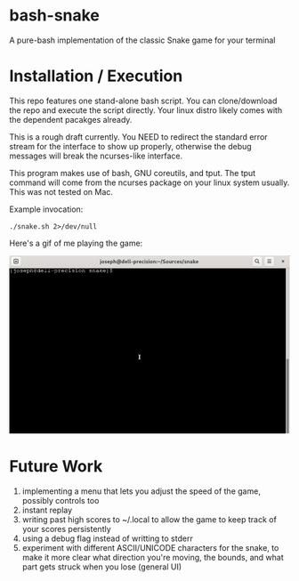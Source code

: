 # bash-snake
A pure-bash implementation of the classic Snake game for your terminal

# Installation / Execution
This repo features one stand-alone bash script. You can clone/download the repo and execute the script directly. Your linux distro likely comes with the dependent pacakges already.

This is a rough draft currently. You NEED to redirect the standard error stream for the interface to show up properly, otherwise the debug messages will break the ncurses-like interface.

This program makes use of bash, GNU coreutils, and tput. The tput command will come from the ncurses package on your linux system usually. This was not tested on Mac.

Example invocation:
```
./snake.sh 2>/dev/null
```

Here's a gif of me playing the game:

![bash-snake demo (GIF)](./snake-demo.gif)

# Future Work
1. implementing a menu that lets you adjust the speed of the game, possibly controls too
2. instant replay
3. writing past high scores to ~/.local to allow the game to keep track of your scores persistently
4. using a debug flag instead of writting to stderr
5. experiment with different ASCII/UNICODE characters for the snake, to make it more clear what direction you're moving, the bounds, and what part gets struck when you lose (general UI)
